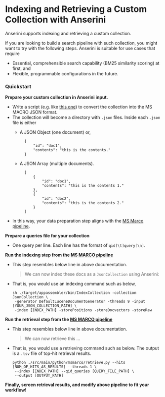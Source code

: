 # Indexing and Retrieving a Custom Collection with Anserini

Anserini supports indexing and retrieving a custom collection. 

If you are looking to build a search pipeline with such collection, you might want to try with the following steps. Anserini is suitable for use cases that require
* Essential, comprehensible search capability (BM25 similarity scoring) at first, and
* Flexible, programmable configurations in the future.

### Quickstart 

<b>Prepare your custom collection in Anserini input.</b> 
    
* Write a script (e.g. like [this one](https://github.com/castorini/anserini/blob/master/src/main/python/msmarco/convert_collection_to_jsonl.py)) to convert the collection into the MS MACRO JSON format. 
* The collection will become a directory with <code>.json</code> files. Inside each <code>.json</code> file is either 
	* A JSON Object (one document) or,

		    {
		        "id": "doc1",
		        "contents": "this is the contents."
		    }
		    
	* A JSON Array (multiple documents). 
		 
		    [
		        {
		            "id": "doc1",
		            "contents": "this is the contents 1."
		        },
		        {
		            "id": "doc2",
                    "contents": "this is the contents 2."
		        }
		    ]

		    
* In this way, your data preparation step aligns with the [MS Marco pipeline](https://github.com/castorini/anserini/blob/master/docs/experiments-msmarco-passage.md#data-prep).

<b>Prepare a queries file for your collection</b> 
* One query per line. Each line has the format of `qid[\t]query[\n]`. 

<b>Run the indexing step from the [MS MARCO pipeline](https://github.com/castorini/anserini/blob/master/docs/experiments-msmarco-passage.md)</b>
* This step resembles below line in above documentation. 
    > We can now index these docs as a `JsonCollection` using Anserini: 
    
* That is, you would use an indexing command such as below, 
    
    ```
    sh ./target/appassembler/bin/IndexCollection -collection JsonCollection \
     -generator DefaultLuceneDocumentGenerator -threads 9 -input [YOUR_JSON_COLLECTION_PATH] \
     -index [INDEX_PATH] -storePositions -storeDocvectors -storeRaw 
    ```
<b>Run the retrieval step from the [MS MARCO pipeline](https://github.com/castorini/anserini/blob/master/docs/experiments-msmarco-passage.md#retrieving-and-evaluating-the-dev-set)</b> 
* This step resembles below line in above documentation.   
    > We can now retrieve this ...

* That is, you would use a retrieving command such as below. The output is a <code>.tsv</code> file of top-hit retrieval results.  
    ```
    python ./src/main/python/msmarco/retrieve.py --hits [NUM_OF_HITS_AS_RESULTS] --threads 1 \
     --index [INDEX_PATH] --qid_queries [QUERY_FILE_PATH] \
     --output [OUTPUT_PATH]
    ```
<b>Finally, screen retrieval results, and modify above pipeline to fit your workflow!</b>
